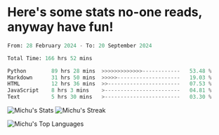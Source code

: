 <h1>Here's some stats no-one reads, anyway have fun!</h1>

<!--START_SECTION:waka-->

```python
From: 28 February 2024 - To: 20 September 2024

Total Time: 166 hrs 52 mins

Python        89 hrs 28 mins  >>>>>>>>>>>>>------------   53.48 %
Markdown      31 hrs 50 mins  >>>>>--------------------   19.03 %
HTML          12 hrs 36 mins  >>-----------------------   07.53 %
JavaScript    8 hrs 3 mins    >------------------------   04.81 %
Text          5 hrs 30 mins   >------------------------   03.30 %
```

<!--END_SECTION:waka-->

![Michu's Stats](https://github-readme-stats.vercel.app/api?username=MichalDakowicz&theme=nord&show_icons=true&hide_border=true&count_private=true&card_width=500px) ![Michu's Streak](https://github-readme-streak-stats.herokuapp.com/?user=MichalDakowicz&theme=nord&hide_border=true&card_width=500px) 

![Michu's Top Languages](https://github-readme-stats.vercel.app/api/top-langs/?username=MichalDakowicz&theme=nord&show_icons=true&hide_border=true&layout=compact&card_width=1000px)
